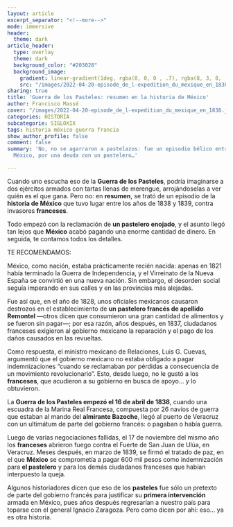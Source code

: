```yaml
---
layout: article
excerpt_separator: "<!--more-->"
mode: immersive
header:
  theme: dark
article_header:
  type: overlay
  theme: dark
  background_color: "#203028"
  background_image:
    gradient: linear-gradient(1deg, rgba(0, 0, 0 , .7), rgba(8, 3, 8, .9))
    src: "/images/2022-04-20-episode_de_l-expedition_du_mexique_en_1838.jpeg"
sharing: true
title: 'Guerra de los Pasteles: resumen en la historia de México'
author: Francisco Massé
cover: "/images/2022-04-20-episode_de_l-expedition_du_mexique_en_1838.jpeg"
categories: HISTORIA
subcategorie: SIGLOXIX
tags: historia méxico guerra francia
show_author_profile: false
comment: false
summary: 'No, no se agarraron a pastelazos: fue un episodio bélico entre Francia y
  México, por una deuda con un pastelero…'

---
```

Cuando uno escucha eso de la **Guerra de los Pasteles**, podría imaginarse a dos ejércitos armados con tartas llenas de merengue, arrojándoselas a ver quién es el que gana. Pero no: en **resumen**, se trató de un episodio de la **historia de México** que tuvo lugar entre los años de 1838 y 1839, contra invasores **franceses**.

Todo empezó con la reclamación de **un pastelero enojado**, y el asunto llegó tan lejos que **México** acabó pagando una enorme cantidad de dinero. En seguida, te contamos todos los detalles.

TE RECOMENDAMOS:

México, como nación, estaba prácticamente recién nacida: apenas en 1821 había terminado la Guerra de Independencia, y el Virreinato de la Nueva España se convirtió en una nueva nación. Sin embargo, el desorden social seguía imperando en sus calles y en las provincias más alejadas.

Fue así que, en el año de 1828, unos oficiales mexicanos causaron destrozos en el establecimiento de **un pastelero francés de apellido Remontel** —otros dicen que consumieron una gran cantidad de alimentos y se fueron sin pagar—; por esa razón, años después, en 1837, ciudadanos franceses exigieron al gobierno mexicano la reparación y el pago de los daños causados en las revueltas.

Como respuesta, el ministro mexicano de Relaciones, Luis G. Cuevas, argumentó que el gobierno mexicano no estaba obligado a pagar indemnizaciones “cuando se reclamaban por pérdidas a consecuencia de un movimiento revolucionario”. Esto, desde luego, no le gustó a los **franceses**, que acudieron a su gobierno en busca de apoyo… y lo obtuvieron.

La **Guerra de los Pasteles empezó el 16 de abril de 1838**, cuando una escuadra de la Marina Real Francesa, compuesta por 26 navíos de guerra que estaban al mando del **almirante Bazoche**, llegó al puerto de Veracruz con un ultimátum de parte del gobierno francés: o pagaban o había guerra.

Luego de varias negociaciones fallidas, el 17 de noviembre del mismo año los **franceses** abrieron fuego contra el Fuerte de San Juan de Ulúa, en Veracruz. Meses después, en marzo de 1839, se firmó el tratado de paz, en el que **México** se comprometía a pagar 600 mil pesos como indemnización para **el pastelero** y para los demás ciudadanos franceses que habían interpuesto la queja.

Algunos historiadores dicen que eso de los **pasteles** fue sólo un pretexto de parte del gobierno francés para justificar su **primera intervención** armada en México, pues años después regresarían a nuestro país para toparse con el general Ignacio Zaragoza. Pero como dicen por ahí: eso… ya es otra historia.